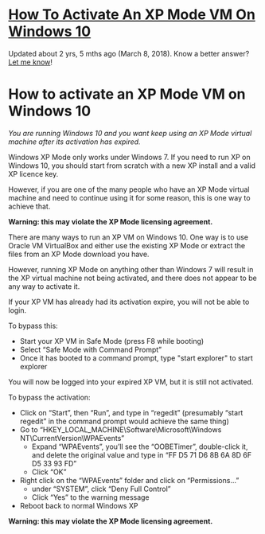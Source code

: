 # [How To Activate An XP Mode VM On Windows 10](https://www.hardanswers.net/activate-xp-mode-vm-on-windows-10)

Updated about 2 yrs, 5 mths ago (March 8, 2018). Know a better answer? [Let me know](https://www.hardanswers.net/contact)!

# How to activate an XP Mode VM on Windows 10

*You are running Windows 10 and you want keep using an XP Mode virtual machine after its activation has expired.*

Windows XP Mode only works under Windows 7. If you need to run XP on Windows 10, you should start from scratch with a new XP install and a valid XP licence key.

However, if you are one of the many people who have an XP Mode virtual machine and need to continue using it for some reason, this is one way to achieve that.

**Warning: this may violate the XP Mode licensing agreement.**

There are many ways to run an XP VM on Windows 10. One way is to use Oracle VM VirtualBox and either use the existing XP Mode or extract the files from an XP Mode download you have.

However, running XP Mode on anything other than Windows 7 will result in the XP virtual machine not being activated, and there does not appear to be any way to activate it.

If your XP VM has already had its activation expire, you will not be able to login.

To bypass this:

- Start your XP VM in Safe Mode (press F8 while booting)
- Select “Safe Mode with Command Prompt”
- Once it has booted to a command prompt, type "start explorer" to start explorer

You will now be logged into your expired XP VM, but it is still not activated.

To bypass the activation:

- Click on “Start”, then “Run”, and type in “regedit” (presumably “start regedit” in the command prompt would achieve the same thing)
- Go to “HKEY_LOCAL_MACHINE\Software\Microsoft\Windows NT\CurrentVersion\WPAEvents”
  - Expand “WPAEvents”, you’ll see the “OOBETimer”, double-click it, and delete the original value and type in “FF D5 71 D6 8B 6A 8D 6F
     D5 33 93 FD”
  - Click “OK”
- Right click on the “WPAEvents” folder and click on “Permissions…”
  - under “SYSTEM”, click “Deny Full Control”
  - Click “Yes” to the warning message
- Reboot back to normal Windows XP

**Warning: this may violate the XP Mode licensing agreement.**